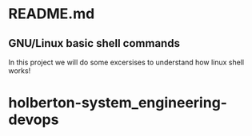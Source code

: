 # README.md

## GNU/Linux basic shell commands

In this project we will do some excersises to understand how linux shell works!
# holberton-system_engineering-devops
